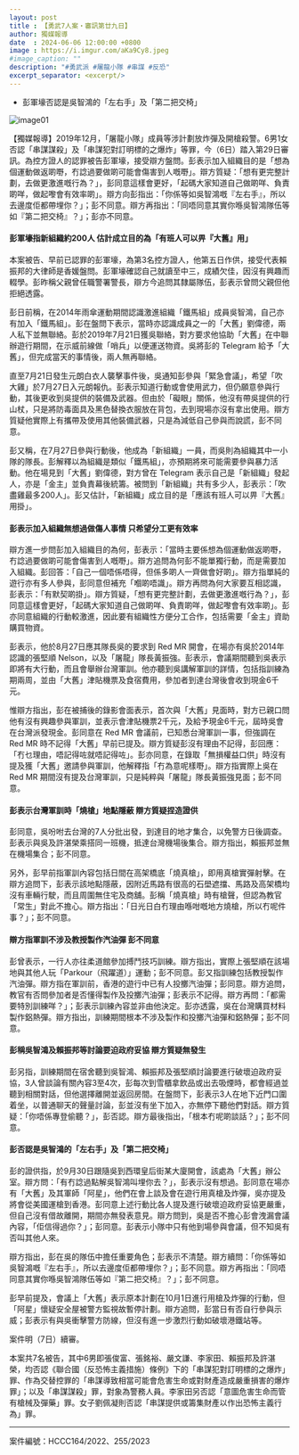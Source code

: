 ```yaml
---
layout: post
title : 【勇武7人案・審訊第廿九日】
author: 獨媒報導
date  : 2024-06-06 12:00:00 +0800
image : https://i.imgur.com/aKa9Cy8.jpeg
#image_caption: ""
description: "#勇武派 #屠龍小隊 #串謀 #反恐"
excerpt_separator: <excerpt/>
---
```


- 彭軍壕否認是吳智鴻的「左右手」及「第二把交椅」

<excerpt/>

![image01](https://i.imgur.com/LieLWsa.png)

【獨媒報導】2019年12月，「屠龍小隊」成員等涉計劃放炸彈及開槍殺警。6男1女否認「串謀謀殺」及「串謀犯對訂明標的之爆炸」等罪，今（6日）踏入第29日審訊。為控方證人的認罪被告彭軍壕，接受辯方盤問。彭表示加入組織目的是「想為個運動做返啲嘢，冇諗過要做啲可能會傷害到人嘅嘢」。辯方質疑：「想有更完整計劃，去做更激進嘅行為？」，彭同意這樣會更好，「起碼大家知道自己做啲咩、負責啲咩，做起嚟會有效率啲」。辯方向彭指出：「你係等如吳智鴻嘅『左右手』，所以去邊度佢都帶埋你？」；彭不同意。辯方再指出：「同唔同意其實你喺吳智鴻隊伍等如『第二把交椅』？」；彭亦不同意。

#### 彭軍壕指新組織約200人 估計成立目的為「有班人可以畀『大舊』用」

本案被告、早前已認罪的彭軍壕，為第3名控方證人，他第五日作供，接受代表賴振邦的大律師是香媛盤問。彭軍壕確認自己就讀至中三，成績欠佳，因沒有興趣而輟學。彭昨稱父親曾任職警署警長，辯方今追問其隸屬隊伍，彭表示曾問父親但他拒絕透露。

彭日前稱，在2014年雨傘運動期間認識激進組織「鐵馬組」成員吳智鴻，自己亦有加入「鐵馬組」。彭在盤問下表示，當時亦認識成員之一的「大舊」劉偉德，兩人私下並無聯絡。彭於2019年7月21日獲吳聯絡，對方要求他協助「大舊」在中聯辦遊行期間，在示威前線做「哨兵」以便運送物資。吳將彭的 Telegram 給予「大舊」，但完成當天的事情後，兩人無再聯絡。

直至7月21日發生元朗白衣人襲擊事件後，吳通知彭參與「緊急會議」，希望「吹大雞」於7月27日入元朗報仇。彭表示知道行動或會使用武力，但仍願意參與行動，其後更收到吳提供的裝備及武器。但由於「礙眼」關係，他沒有帶吳提供的行山杖，只是將防毒面具及黑色替換衣服放在背包，去到現場亦沒有拿出使用。辯方質疑他實際上有攜帶及使用其他裝備武器，只是為減低自己參與而說謊，彭不同意。

彭又稱，在7月27日參與行動後，他成為「新組織」一員，而吳則為組織其中一小隊的隊長。彭解釋以為組織是類似「鐵馬組」，亦預期將來可能需要參與暴力活動。他在場見到「大舊」劉偉德，對方曾在 Telegram 表示自己是「新組織」發起人，亦是「金主」並負責幕後統籌。被問到「新組織」共有多少人，彭表示：「吹盡雞最多200人」。彭又估計，「新組織」成立目的是「應該有班人可以畀『大舊』用掛」。

#### 彭表示加入組織無想過做傷人事情 只希望分工更有效率

辯方進一步問彭加入組織目的為何，彭表示：「當時主要係想為個運動做返啲嘢，冇諗過要做啲可能會傷害到人嘅嘢」。辯方追問為何彭不能單獨行動，而是需要加入組織。彭回答：「自己一個唔係唔得，但係多啲人一齊做會好啲」。辯方指單純的遊行亦有多人參與，彭同意但補充「嗰啲唔識」。辯方再問為何大家要互相認識，彭表示：「有默契啲掛」。辯方質疑，「想有更完整計劃，去做更激進嘅行為？」，彭同意這樣會更好，「起碼大家知道自己做啲咩、負責啲咩，做起嚟會有效率啲」。彭亦同意組織的行動較激進，因此要有組織性方便分工合作，包括需要「金主」資助購買物資。

彭表示，他於8月27日應其隊長吳的要求到 Red MR 開會，在場亦有吳於2014年認識的張堅順 Nelson，以及「屠龍」隊長黃振強。彭表示，會議期間聽到吳表示即將有大行動，而且會舉辦台灣軍訓。他亦聽到吳講解軍訓的詳情，包括指訓練為期兩周，並由「大舊」津貼機票及食宿費用，參加者到達台灣後會收到現金6千元。

惟辯方指出，彭在被捕後的錄影會面表示，首次與「大舊」見面時，對方已親口問他有沒有興趣參與軍訓，並表示會津貼機票2千元，及給予現金6千元，屆時吳會在台灣派發現金。彭同意在 Red MR 會議前，已知悉台灣軍訓一事，但強調在 Red MR 時不記得「大舊」早前已提及。辯方質疑彭沒有理由不記得，彭回應：「冇乜理由，唔記得咗就唔記得咗」。彭亦同意，在錄取「無損權益口供」時沒有提及獲「大舊」邀請參與軍訓，他解釋指「冇為意呢樣嘢」。辯方指實際上吳在 Red MR 期間沒有提及台灣軍訓，只是純粹與「屠龍」隊長黃振強見面；彭不同意。

#### 彭表示台灣軍訓時「燒槍」地點隱蔽 辯方質疑捏造證供

彭同意，吳吩咐去台灣的7人分批出發，到達目的地才集合，以免警方日後調查。彭表示與吳及許湛榮乘搭同一班機，抵達台灣機場後集合。辯方指出，賴振邦並無在機場集合；彭不同意。

另外，彭早前指軍訓內容包括日間在高架橋底「燒真槍」，即用真槍實彈射擊。在辯方追問下，彭表示該地點隱蔽，因附近馬路有很高的石壆遮擋、馬路及高架橋均沒有車輛行駛，而且周圍無住宅及商舖。彭稱「燒真槍」時有槍聲，但認為教官「常生」對此不擔心。辯方指出：「日光日白冇理由喺咁嘅地方燒槍，所以冇呢件事？」；彭不同意。

#### 辯方指軍訓不涉及教授製作汽油彈 彭不同意

彭曾表示，一行人亦往柔道館參加搏鬥技巧訓練。辯方指出，實際上張堅順在該場地與其他人玩「Parkour（飛躍道）」運動；彭不同意。彭又指訓練包括教授製作汽油彈。辯方指在軍訓前，香港的遊行中已有人投擲汽油彈；彭同意。辯方追問，教官有否問參加者是否懂得製作及投擲汽油彈；彭表示不記得。辯方再問：「都需要特別訓練咩？」；彭表示訓練內容並非由他決定。彭亦透露，吳在台灣購買材料製作鋁熱彈。辯方指出，訓練期間根本不涉及製作和投擲汽油彈和鋁熱彈；彭不同意。

#### 彭稱吳智鴻及賴振邦等討論要迫政府妥協 辯方質疑無發生

彭另指，訓練期間在宿舍聽到吳智鴻、賴振邦及張堅順討論要進行破壞迫政府妥協，3人曾談論有關內容3至4次，彭每次到雪櫃拿飲品或出去吸煙時，都會經過並聽到相關對話，但他選擇離開並返回房間。在盤問下，彭表示3人在地下近門口圍着坐，以普通聊天的聲量討論，彭並沒有坐下加入，亦無停下聽他們對話。辯方質疑：「你唔係專登偷聽？」，彭否認。辯方最後指出，「根本冇呢啲談話？」；彭不同意。

#### 彭否認是吳智鴻的「左右手」及「第二把交椅」

彭的證供指，於9月30日跟隨吳到西環皇后街某大廈開會，該處為「大舊」辦公室。辯方問：「有冇諗過點解吳智鴻叫埋你去？」，彭表示沒有想過。彭同意在場亦有「大舊」及其軍師「阿星」，他們在會上談及會在遊行用真槍及炸彈，吳亦提及將會從美國運槍到香港。彭同意上述行動比各人提及進行破壞迫政府妥協更嚴重，但自己沒有借故離開，期間亦無發表意見。辯方問到，吳是否不擔心彭會洩漏會議內容，「佢信得過你？」；彭同意。彭表示小隊中只有他到場參與會議，但不知吳有否叫其他人來。

辯方指出，彭在吳的隊伍中擔任重要角色；彭表示不清楚。辯方續問：「你係等如吳智鴻嘅『左右手』，所以去邊度佢都帶埋你？」；彭不同意。辯方再指出：「同唔同意其實你喺吳智鴻隊伍等如『第二把交椅』？」；彭不同意。

彭早前提及，會議上「大舊」表示原本計劃在10月1日進行用槍及炸彈的行動，但「阿星」懷疑安全屋被警方監視故暫停計劃。辯方追問，彭當日有否自行參與示威；彭表示有與吳衝擊警方防線，但沒有進一步激烈行動如破壞港鐵站等。

案件明（7日）續審。

本案共7名被告，其中6男即張俊富、張銘裕、嚴文謙、李家田、賴振邦及許湛榮，均否認《聯合國（反恐怖主義措施）條例》下的「串謀犯對訂明標的之爆炸」罪、作為交替控罪的「串謀導致相當可能會危害生命或對財產造成嚴重損害的爆炸罪」；以及「串謀謀殺」罪，對象為警務人員。李家田另否認「意圖危害生命而管有槍械及彈藥」罪。女子劉佩凝則否認「串謀提供或籌集財產以作出恐怖主義行為」罪。

---

案件編號：HCCC164/2022、255/2023
